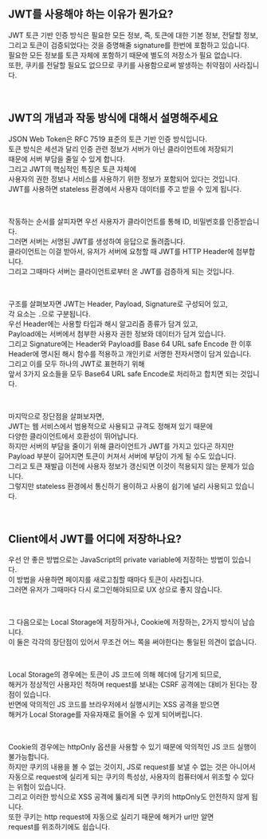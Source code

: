 ## JWT를 사용해야 하는 이유가 뭔가요?

JWT 토큰 기반 인증 방식은 필요한 모든 정보, 즉, 토큰에 대한 기본 정보, 전달할 정보, 그리고 토큰이 검증되었다는 것을 증명해줄 signature를 한번에 포함하고 있습니다.  
필요한 모든 정보를 토큰 자체에 포함하기 때문에 별도의 저장소가 필요 없습니다.  
또한, 쿠키를 전달할 필요도 없으므로 쿠키를 사용함으로써 발생하는 취약점이 사라집니다.

<br>

## JWT의 개념과 작동 방식에 대해서 설명해주세요

JSON Web Token은 RFC 7519 표준의 토큰 기반 인증 방식입니다.  
토큰 방식은 세션과 달리 인증 관련 정보가 서버가 아닌 클라이언트에 저장되기  
때문에 서버 부담을 줄일 수 있게 합니다.  
그리고 JWT의 핵심적인 특징은 토큰 자체에  
사용자의 권한 정보나 서비스를 사용하기 위한 정보가 포함되어 있다는 것입니다.  
JWT를 사용하면 stateless 환경에서 사용자 데이터를 주고 받을 수 있게 됩니다.

<br>

작동하는 순서를 살피자면 우선 사용자가 클라이언트를 통해 ID, 비밀번호를 인증받습니다.  
그러면 서버는 서명된 JWT를 생성하여 응답으로 돌려줍니다.  
클라이언트는 이걸 받아서, 유저가 서버에 요청할 때 JWT를 HTTP Header에 첨부합니다.  
그리고 그때마다 서버는 클라이언트로부터 온 JWT를 검증하게 되는 것입니다.

<br>

구조를 살펴보자면 JWT는 Header, Payload, Signature로 구성되어 있고,  
각 요소는 `.`으로 구분됩니다.  
우선 Header에는 사용할 타입과 해시 알고리즘 종류가 담겨 있고,  
Payload에는 서버에서 첨부한 사용자 권한 정보와 데이터가 담겨 있습니다.  
그리고 Signature에는 Header와 Payload를 Base 64 URL safe Encode 한 이후  
Header에 명시된 해시 함수를 적용하고 개인키로 서명한 전자서명이 담겨 있습니다.  
그리고 이를 모두 하나의 JWT로 표현하기 위해  
앞서 3가지 요소들을 모두 Base64 URL safe Encode로 처리하고 합치면 되는 것입니다.

<br>

마지막으로 장단점을 살펴보자면,  
JWT는 웹 서비스에서 범용적으로 사용되고 규격도 정해져 있기 때문에  
다양한 클라이언트에서 호환성이 뛰어납니다.  
하지만 서버의 부담을 줄이기 위해 클라이언트가 JWT를 가지고 있다곤 하지만  
Payload 부분이 길어지면 토큰이 커져서 서버에 부담이 가게 될 수도 있습니다.  
그리고 토큰 재발급 이전에 사용자 정보가 갱신되면 이것이 적용되지 않는 문제가 있습니다.  
그렇지만 stateless 환경에서 통신하기 용이하고 사용이 쉽기에 널리 사용되고 있습니다.

<br>

## Client에서 JWT를 어디에 저장하나요?

우선 안 좋은 방법으로는 JavaScript의 private variable에 저장하는 방법이 있습니다.  
이 방법을 사용하면 페이지를 새로고침할 때마다 토큰이 사라집니다.  
그러면 유저가 그때마다 다시 로그인해야되므로 UX 상으로 좋지 않습니다.

<br>

그 다음으로는 Local Storage에 저장하거나, Cookie에 저장하는, 2가지 방식이 남습니다.  
이 둘은 각각의 장단점이 있어서 무조건 어느 쪽을 써야한다는 통일된 의견이 없습니다.

<br>

Local Storage의 경우에는 토큰이 JS 코드에 의해 헤더에 담기게 되므로,  
해커가 정상적인 사용자인 척하며 request를 보내는 CSRF 공격에는 대비가 된다는 장점이 있습니다.  
반면에 악의적인 JS 코드를 브라우저에서 실행시키는 XSS 공격을 받으면  
해커가 Local Storage를 자유자재로 들어올 수 있게 되어버립니다.

<br>

Cookie의 경우에는 httpOnly 옵션을 사용할 수 있기 때문에 악의적인 JS 코드 실행이 불가능합니다.  
하지만 쿠키의 내용을 볼 수 없는 것이지, JS로 request를 보낼 수 없는 것은 아니어서  
자동으로 request에 실리게 되는 쿠키의 특성상, 사용자의 컴퓨터에서 위조할 수 있다는 위험이 있습니다.  
그리고 이러한 방식으로 XSS 공격에 뚫리게 되면 쿠키의 httpOnly도 안전하지 않게 됩니다.  
또한 쿠키는 http request에 자동으로 실리기 때문에 해커가 url만 알면  
request를 위조하기에도 쉽습니다.
